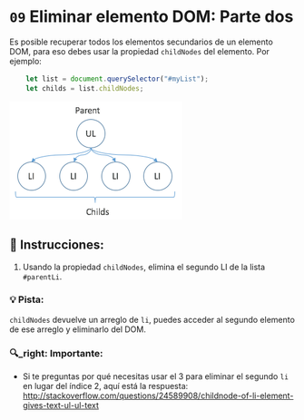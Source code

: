 # `09` Eliminar elemento DOM: Parte dos

Es posible recuperar todos los elementos secundarios de un elemento DOM, para eso debes usar la propiedad `childNodes` del elemento. Por ejemplo:

```js
    let list = document.querySelector("#myList");
    let childs = list.childNodes;   
```

![image 9-1](../../.learn/assets/09-1.png) 

## 📝 Instrucciones:

1. Usando la propiedad `childNodes`, elimina el segundo LI de la lista `#parentLi`.

### 💡 Pista:

`childNodes` devuelve un arreglo de `li`, puedes acceder al segundo elemento de ese arreglo y eliminarlo del DOM.

### :mag:_right: Importante:

+ Si te preguntas por qué necesitas usar el 3 para eliminar el segundo `li` en lugar del índice 2, aquí está la respuesta: http://stackoverflow.com/questions/24589908/childnode-of-li-element-gives-text-ul-ul-text